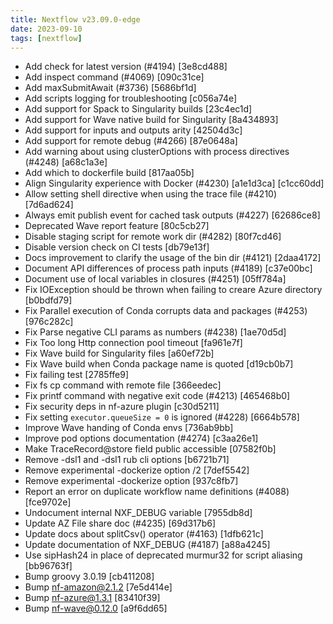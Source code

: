 ```yaml
---
title: Nextflow v23.09.0-edge
date: 2023-09-10
tags: [nextflow]
---
```


- Add check for latest version (#4194) [3e8cd488]
- Add inspect command (#4069) [090c31ce]
- Add maxSubmitAwait (#3736) [5686bf1d]
- Add scripts logging for troubleshooting [c056a74e]
- Add support for Spack to Singularity builds [23c4ec1d]
- Add support for Wave native build for Singularity [8a434893]
- Add support for inputs and outputs arity [42504d3c]
- Add support for remote debug (#4266) [87e0648a]
- Add warning about using clusterOptions with process directives (#4248) [a68c1a3e]
- Add which to dockerfile build [817aa05b]
- Align Singularity experience with Docker (#4230) [a1e1d3ca] [c1cc60dd]
- Allow setting shell directive when using the trace file (#4210) [7d6ad624]
- Always emit publish event for cached task outputs (#4227) [62686ce8]
- Deprecated Wave report feature [80c5cb27]
- Disable staging script for remote work dir (#4282) [80f7cd46]
- Disable version check on CI tests [db79e13f]
- Docs improvement to clarify the usage of the bin dir (#4121) [2daa4172]
- Document API differences of process path inputs (#4189) [c37e00bc]
- Document use of local variables in closures (#4251) [05ff784a]
- Fix IOException should be thrown when failing to creare Azure directory [b0bdfd79]
- Fix Parallel execution of Conda corrupts data and packages (#4253) [976c282c]
- Fix Parse negative CLI params as numbers (#4238) [1ae70d5d]
- Fix Too long Http connection pool timeout [fa961e7f]
- Fix Wave build for Singularity files [a60ef72b]
- Fix Wave build when Conda package name is quoted [d19cb0b7]
- Fix failing test [2785ffe9]
- Fix fs cp command with remote file [366eedec]
- Fix printf command with negative exit code (#4213) [465468b0]
- Fix security deps in nf-azure plugin [c30d5211]
- Fix setting `executor.queueSize = 0` is ignored (#4228) [6664b578]
- Improve Wave handing of Conda envs [736ab9bb]
- Improve pod options documentation (#4274) [c3aa26e1]
- Make TraceRecord@store field public accessible [07582f0b]
- Remove -dsl1 and -dsl1 rub cli options [b6721b71]
- Remove experimental -dockerize option /2 [7def5542]
- Remove experimental -dockerize option [937c8fb7]
- Report an error on duplicate workflow name definitions (#4088) [fce9702e]
- Undocument internal NXF_DEBUG variable [7955db8d]
- Update AZ File share doc (#4235) [69d317b6]
- Update docs about splitCsv() operator (#4163) [1dfb621c]
- Update documentation of NXF_DEBUG (#4187) [a88a4245]
- Use sipHash24 in place of deprecated murmur32 for script aliasing [bb96763f]
- Bump groovy 3.0.19 [cb411208]
- Bump nf-amazon@2.1.2 [7e5d414e]
- Bump nf-azure@1.3.1 [83410f39]
- Bump nf-wave@0.12.0 [a9f6dd65]
